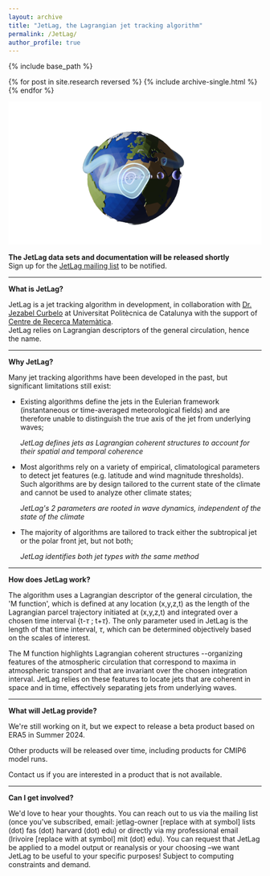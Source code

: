 ```yaml
---
layout: archive
title: "JetLag, the Lagrangian jet tracking algorithm"
permalink: /JetLag/
author_profile: true
---
```


{% include base_path %}

{% for post in site.research reversed %}
  {% include archive-single.html %}
{% endfor %}


![](../images/logo2.png)

**The JetLag data sets and documentation will be released shortly**<br>
Sign up for the [JetLag mailing list](https://web.lists.fas.harvard.edu/mailman/lists/jetlag.lists.fas.harvard.edu/) to be notified.<br>

---

**What is JetLag?**<br>

JetLag is a jet tracking algorithm in development, in collaboration with [Dr. Jezabel Curbelo](https://web.mat.upc.edu/jezabel.curbelo/) at Universitat Politècnica de Catalunya with the support of [Centre de Recerca Matemàtica](https://www.crm.cat/).<br>
JetLag relies on Lagrangian descriptors of the general circulation, hence the name.

---

**Why JetLag?**<br>

Many jet tracking algorithms have been developed in the past, but significant limitations still exist:

* Existing algorithms define the jets in the Eulerian framework (instantaneous or time-averaged meteorological fields) and are therefore unable to distinguish the true axis of the jet from underlying waves;

  _JetLag defines jets as Lagrangian coherent structures to account for their spatial <em>and</em> temporal coherence_

* Most algorithms rely on a variety of empirical, climatological parameters to detect jet features (e.g. latitude and wind magnitude thresholds). Such algorithms are by design tailored to the current state of the climate and cannot be used to analyze other climate states;

  _JetLag's 2 parameters are rooted in wave dynamics, independent of the state of the climate_

* The majority of algorithms are tailored to track either the subtropical jet or the polar front jet, but not both;

  _JetLag identifies both jet types with the same method_

---

**How does JetLag work?**<br>

The algorithm uses a Lagrangian descriptor of the general circulation, the 'M function', which is defined at any location (x,y,z,t) as the length of the Lagrangian parcel trajectory initiated at (x,y,z,t) and integrated over a chosen time interval {t-$\tau$ ; t+$\tau$}. The only parameter used in JetLag is the length of that time interval, $\tau$, which can be determined objectively based on the scales of interest.

The M function highlights Lagrangian coherent structures --organizing features of the atmospheric circulation that correspond to maxima in atmospheric transport and that are invariant over the chosen integration interval. JetLag relies on these features to locate jets that are coherent in space and in time, effectively separating jets from underlying waves.

---

**What will JetLag provide?**<br>

We're still working on it, but we expect to release a beta product based on ERA5 in Summer 2024.

Other products will be released over time, including products for CMIP6 model runs.<br>

Contact us if you are interested in a product that is not available.<br>

---

**Can I get involved?**<br>

We'd love to hear your thoughts. You can reach out to us via the mailing list (once you've subscribed, email: jetlag-owner \[replace with at symbol\] lists (dot) fas (dot) harvard (dot) edu) or directly via my professional email (lrivoire \[replace with at symbol\] mit (dot) edu). You can request that JetLag be applied to a model output or reanalysis or your choosing –we want JetLag to be useful to your specific purposes! Subject to computing constraints and demand.
